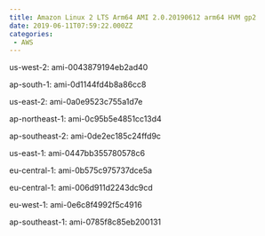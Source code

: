 ```yaml
---
title: Amazon Linux 2 LTS Arm64 AMI 2.0.20190612 arm64 HVM gp2
date: 2019-06-11T07:59:22.000ZZ
categories:
 - AWS
---
```


us-west-2: ami-0043879194eb2ad40

ap-south-1: ami-0d1144fd4b8a86cc8

us-east-2: ami-0a0e9523c755a1d7e

ap-northeast-1: ami-0c95b5e4851cc13d4

ap-southeast-2: ami-0de2ec185c24ffd9c

us-east-1: ami-0447bb355780578c6

eu-central-1: ami-0b575c975737dce5a

eu-central-1: ami-006d911d2243dc9cd

eu-west-1: ami-0e6c8f4992f5c4916

ap-southeast-1: ami-0785f8c85eb200131

